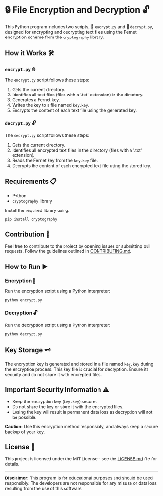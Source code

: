 # 🔒 File Encryption and Decryption 🔓

This Python program includes two scripts, 📜 `encrypt.py` and 📜 `decrypt.py`, designed for encrypting and decrypting text files using the Fernet encryption scheme from the `cryptography` library.

## How it Works 🛠️

### `encrypt.py` 🌐

The `encrypt.py` script follows these steps:

1. Gets the current directory.
2. Identifies all text files (files with a '.txt' extension) in the directory.
3. Generates a Fernet key.
4. Writes the key to a file named `key.key`.
5. Encrypts the content of each text file using the generated key.

### `decrypt.py` 🔓

The `decrypt.py` script follows these steps:

1. Gets the current directory.
2. Identifies all encrypted text files in the directory (files with a '.txt' extension).
3. Reads the Fernet key from the `key.key` file.
4. Decrypts the content of each encrypted text file using the stored key.

## Requirements 📋

- Python
- `cryptography` library

Install the required library using:

```bash
pip install cryptography
```

## Contribution 🤝

Feel free to contribute to the project by opening issues or submitting pull requests. Follow the guidelines outlined in [CONTRIBUTING.md](CONTRIBUTING.md).

## How to Run ▶️

### Encryption 🔐

Run the encryption script using a Python interpreter:

```bash
python encrypt.py
```

### Decryption 🔓

Run the decryption script using a Python interpreter:

```bash
python decrypt.py
```

## Key Storage 🗝️

The encryption key is generated and stored in a file named `key.key` during the encryption process. This key file is crucial for decryption. Ensure its security and do not share it with encrypted files.

## Important Security Information ⚠️

- Keep the encryption key (`key.key`) secure.
- Do not share the key or store it with the encrypted files.
- Losing the key will result in permanent data loss as decryption will not be possible.

**Caution:** Use this encryption method responsibly, and always keep a secure backup of your key.

## License 📄

This project is licensed under the MIT License - see the [LICENSE.md](LICENSE.md) file for details.

---

**Disclaimer:** This program is for educational purposes and should be used responsibly. The developers are not responsible for any misuse or data loss resulting from the use of this software.